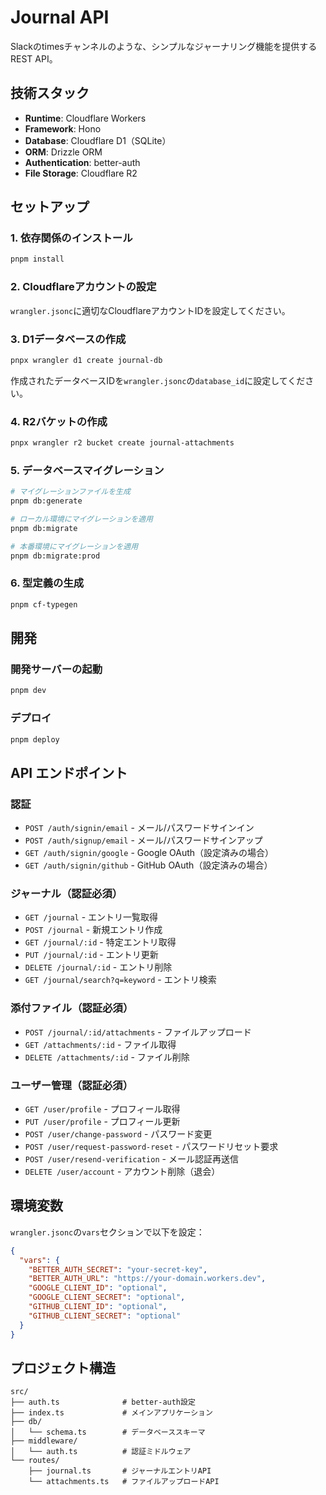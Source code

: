 # Journal API

Slackのtimesチャンネルのような、シンプルなジャーナリング機能を提供するREST API。

## 技術スタック

- **Runtime**: Cloudflare Workers
- **Framework**: Hono
- **Database**: Cloudflare D1（SQLite）
- **ORM**: Drizzle ORM
- **Authentication**: better-auth
- **File Storage**: Cloudflare R2

## セットアップ

### 1. 依存関係のインストール

```bash
pnpm install
```

### 2. Cloudflareアカウントの設定

`wrangler.jsonc`に適切なCloudflareアカウントIDを設定してください。

### 3. D1データベースの作成

```bash
pnpx wrangler d1 create journal-db
```

作成されたデータベースIDを`wrangler.jsonc`の`database_id`に設定してください。

### 4. R2バケットの作成

```bash
pnpx wrangler r2 bucket create journal-attachments
```

### 5. データベースマイグレーション

```bash
# マイグレーションファイルを生成
pnpm db:generate

# ローカル環境にマイグレーションを適用
pnpm db:migrate

# 本番環境にマイグレーションを適用
pnpm db:migrate:prod
```

### 6. 型定義の生成

```bash
pnpm cf-typegen
```

## 開発

### 開発サーバーの起動

```bash
pnpm dev
```

### デプロイ

```bash
pnpm deploy
```

## API エンドポイント

### 認証

- `POST /auth/signin/email` - メール/パスワードサインイン
- `POST /auth/signup/email` - メール/パスワードサインアップ
- `GET /auth/signin/google` - Google OAuth（設定済みの場合）
- `GET /auth/signin/github` - GitHub OAuth（設定済みの場合）

### ジャーナル（認証必須）

- `GET /journal` - エントリ一覧取得
- `POST /journal` - 新規エントリ作成
- `GET /journal/:id` - 特定エントリ取得
- `PUT /journal/:id` - エントリ更新
- `DELETE /journal/:id` - エントリ削除
- `GET /journal/search?q=keyword` - エントリ検索

### 添付ファイル（認証必須）

- `POST /journal/:id/attachments` - ファイルアップロード
- `GET /attachments/:id` - ファイル取得
- `DELETE /attachments/:id` - ファイル削除

### ユーザー管理（認証必須）

- `GET /user/profile` - プロフィール取得
- `PUT /user/profile` - プロフィール更新
- `POST /user/change-password` - パスワード変更
- `POST /user/request-password-reset` - パスワードリセット要求
- `POST /user/resend-verification` - メール認証再送信
- `DELETE /user/account` - アカウント削除（退会）

## 環境変数

`wrangler.jsonc`の`vars`セクションで以下を設定：

```json
{
  "vars": {
    "BETTER_AUTH_SECRET": "your-secret-key",
    "BETTER_AUTH_URL": "https://your-domain.workers.dev",
    "GOOGLE_CLIENT_ID": "optional",
    "GOOGLE_CLIENT_SECRET": "optional",
    "GITHUB_CLIENT_ID": "optional",
    "GITHUB_CLIENT_SECRET": "optional"
  }
}
```

## プロジェクト構造

```
src/
├── auth.ts              # better-auth設定
├── index.ts             # メインアプリケーション
├── db/
│   └── schema.ts        # データベーススキーマ
├── middleware/
│   └── auth.ts          # 認証ミドルウェア
└── routes/
    ├── journal.ts       # ジャーナルエントリAPI
    └── attachments.ts   # ファイルアップロードAPI
```
